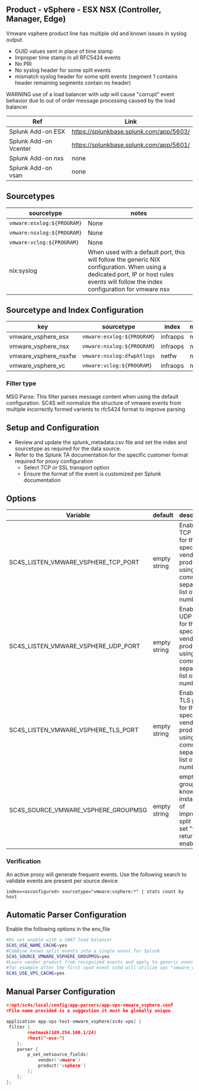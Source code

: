 
## Product - vSphere - ESX NSX (Controller, Manager, Edge)

Vmware vsphere product line has multiple old and known issues in syslog output.

* GUID values sent in place of time stamp
* Improper time stamp in all RFC5424 events
* No PRI
* No syslog header for some split events
* mismatch syslog header for some split events (segment 1 contains header remaining segments contain no header)

WARNING use of a load balancer with udp will cause "corrupt" event behavior due to out of order message processing caused by the load balancer

| Ref            | Link                                                                                                    |
|----------------|---------------------------------------------------------------------------------------------------------|
| Splunk Add-on ESX | <https://splunkbase.splunk.com/app/5603/>                                                                |
| Splunk Add-on Vcenter | <https://splunkbase.splunk.com/app/5601/> |
| Splunk Add-on nxs | none |
| Splunk Add-on vsan | none |

## Sourcetypes

| sourcetype     | notes                                                                                                   |
|----------------|---------------------------------------------------------------------------------------------------------|
| `vmware:esxlog:${PROGRAM}` | None |
| `vmware:nsxlog:${PROGRAM}` | None |
| `vmware:vclog:${PROGRAM}` | None |
| nix:syslog | When used with a default port, this will follow the generic NIX configuration. When using a dedicated port, IP or host rules events will follow the index configuration for vmware nsx  |

## Sourcetype and Index Configuration

| key            | sourcetype     | index          | notes          |
|----------------|----------------|----------------|----------------|
| vmware_vsphere_esx      | `vmware:esxlog:${PROGRAM}` | infraops          | none          |
| vmware_vsphere_nsx      | `vmware:nsxlog:${PROGRAM}` | infraops          | none          |
| vmware_vsphere_nsxfw      | `vmware:nsxlog:dfwpktlogs` | netfw          | none          |
| vmware_vsphere_vc      | `vmware:vclog:${PROGRAM}` | infraops          | none          |

### Filter type

MSG Parse: This filter parses message content when using the default configuration.
SC4S will normalize the structure of vmware events from multiple incorrectly formed varients to rfc5424 format to improve parsing

## Setup and Configuration

* Review and update the splunk_metadata.csv file and set the index and sourcetype as required for the data source.
* Refer to the Splunk TA documentation for the specific customer format required for proxy configuration
  * Select TCP or SSL transport option
  * Ensure the format of the event is customized per Splunk documentation

## Options

| Variable       | default        | description    |
|----------------|----------------|----------------|
| SC4S_LISTEN_VMWARE_VSPHERE_TCP_PORT      | empty string      | Enable a TCP port for this specific vendor product using a comma-separated list of port numbers |
| SC4S_LISTEN_VMWARE_VSPHERE_UDP_PORT      | empty string      | Enable a UDP port for this specific vendor product using a comma-separated list of port numbers |
| SC4S_LISTEN_VMWARE_VSPHERE_TLS_PORT      | empty string      | Enable a TLS port for this specific vendor product using a comma-separated list of port numbers |
| SC4S_SOURCE_VMWARE_VSPHERE_GROUPMSG      | empty string      | empty/yes groups known instances of improperly split events set "yes" to return to enable  |

### Verification

An active proxy will generate frequent events. Use the following search to validate events are present per source device

```
index=<asconfigured> sourcetype="vmware:vsphere:*" | stats count by host
```

## Automatic Parser Configuration

Enable the following options in the env_file

```bash
#Do not enable with a SNAT load balancer
SC4S_USE_NAME_CACHE=yes
#Combine known split events into a single event for Splunk
SC4S_SOURCE_VMWARE_VSPHERE_GROUPMSG=yes
#Learn vendor product from recognized events and apply to generic events
#for example after the first vpxd event sshd will utilize vps "vmware_vsphere_nix_syslog" rather than "nix_syslog"
SC4S_USE_VPS_CACHE=yes
```

## Manual Parser Configuration

```c
#/opt/sc4s/local/config/app-parsers/app-vps-vmware_vsphere.conf
#File name provided is a suggestion it must be globally unique

application app-vps-test-vmware_vsphere[sc4s-vps] {
 filter {      
        #netmask(169.254.100.1/24)
        #host("-esx-")
    }; 
    parser { 
        p_set_netsource_fields(
            vendor('vmware')
            product('vsphere')
        ); 
    };   
};

```
